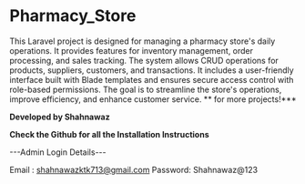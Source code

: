 # Pharmacy_Store
 This Laravel project is designed for managing a pharmacy store's daily operations. It provides features for inventory management, order processing, and sales tracking. The system allows CRUD operations for products, suppliers, customers, and transactions. It includes a user-friendly interface built with Blade templates and ensures secure access control with role-based permissions. The goal is to streamline the store's operations, improve efficiency, and enhance customer service.
 ** for more projects!***


**Developed by Shahnawaz**


**Check the Github  for all the Installation Instructions**


---Admin Login Details---

Email   : shahnawazktk713@gmail.com
Password: Shahnawaz@123






